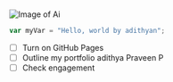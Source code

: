 # 
![Image of Ai](https://upload.wikimedia.org/wikipedia/commons/c/c1/Open_ai.jpg)
``` javascript
var myVar = "Hello, world by adithyan";
```

- [ ] Turn on GitHub Pages
- [ ] Outline my portfolio adithya Praveen P
- [ ] Check engagement
